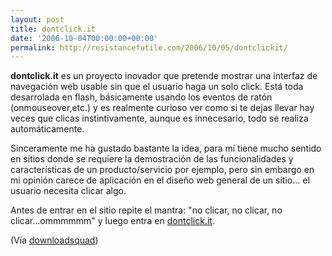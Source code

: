 ```yaml
---
layout: post
title: dontclick.it
date: '2006-10-04T00:00:00+00:00'
permalink: http://resistancefutile.com/2006/10/05/dontclickit/
---
```

<a href="http://www.dontclick.it/"><img style="float:right; margin:0 0 10px 10px;cursor:pointer; cursor:hand;" src="http://photos1.blogger.com/blogger2/4553/2422/1600/Imagen%203.0.png" border="0" alt="" /></a><span style="font-weight:bold;">dontclick.it</span> es un proyecto inovador que pretende mostrar una interfaz de navegación  web usable sin que el usuario haga un solo click. Está toda desarrolada en flash, básicamente usando los eventos de ratón (onmouseover,etc.) y es realmente curioso ver como si te dejas llevar hay veces que clicas instintivamente, aunque es innecesario, todo se realiza automáticamente.

Sinceramente me ha gustado bastante la idea, para mí tiene mucho sentido en sitios donde se requiere la demostración de las funcionalidades y características de un producto/servicio por ejemplo, pero sin embargo en mi opinión carece de aplicación en el diseño web general de un sitio... el usuario necesita clicar algo. 

Antes de entrar en el sitio repite el mantra: "no clicar, no clicar, no clicar...ommmmmm" y luego entra en <a href="http://www.dontclick.it/">dontclick.it</a>.

(Vía <a href="http://www.downloadsquad.com/2006/10/04/dont-click-it/">downloadsquad</a>)
